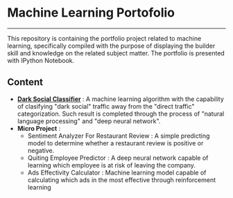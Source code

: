 # Machine Learning Portofolio
***
This repository is containing the portfolio project related to machine learning, specifically compiled with the purpose of displaying the builder skill and knowledge on the related subject matter. The portfolio is presented with IPython Notebook.

## Content
- __[Dark Social Classifier](https://github.com/walmondsh/Dark-Classifier/blob/master/Dark_Social_Classifier.ipynb)__ : A machine learning algorithm with the capability of clasifying "dark social" traffic away from the "direct traffic" categorization. Such result is completed through the process of "natural language processing" and "deep neural network".
- __Micro Project__ :
  - Sentiment Analyzer For Restaurant Review : A simple predicting model to determine whether a restaurant review is positive or negative.
  - Quiting Employee Predictor : A deep neural network capable of learning which employee is at risk of leaving the company.
  - Ads Effectivity Calculator : Machine learning model capable of calculating which ads in the most effective through reinforcement    learning
